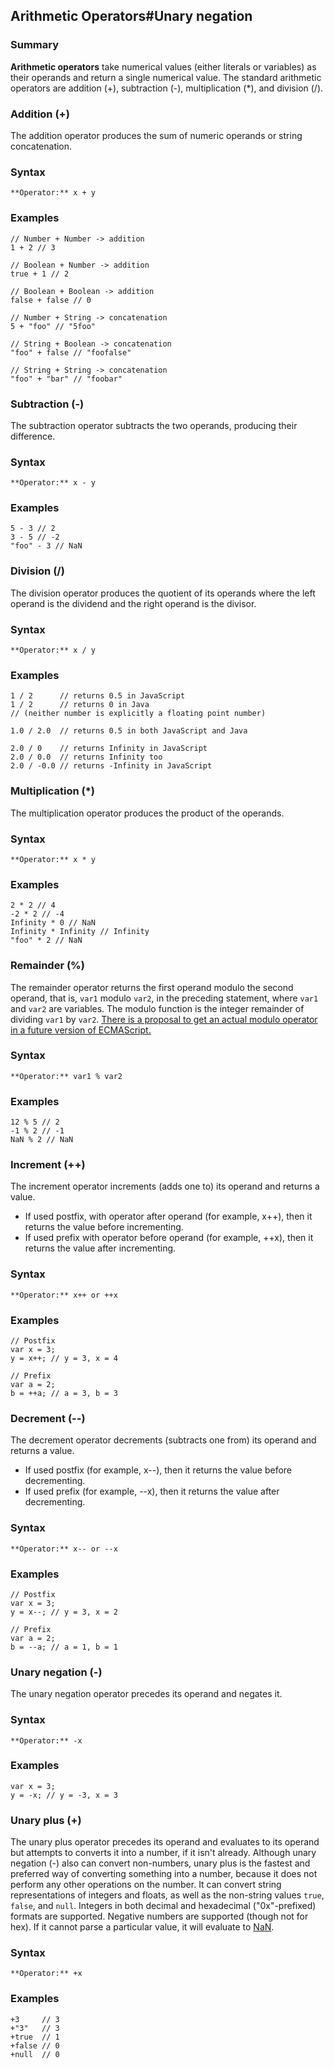 ## Arithmetic Operators\#Unary negation

### Summary

**Arithmetic operators** take numerical values (either literals or variables) as their operands and return a single numerical value. The standard arithmetic operators are addition (+), subtraction (-), multiplication (\*), and division (/).

### Addition (+)

The addition operator produces the sum of numeric operands or string concatenation.

### Syntax

    **Operator:** x + y
    

### Examples

    // Number + Number -> addition
    1 + 2 // 3
    
    // Boolean + Number -> addition
    true + 1 // 2
    
    // Boolean + Boolean -> addition
    false + false // 0
    
    // Number + String -> concatenation
    5 + "foo" // "5foo"
    
    // String + Boolean -> concatenation
    "foo" + false // "foofalse"
    
    // String + String -> concatenation
    "foo" + "bar" // "foobar"
    

### Subtraction (-)

The subtraction operator subtracts the two operands, producing their difference.

### Syntax

    **Operator:** x - y
    

### Examples

    5 - 3 // 2
    3 - 5 // -2
    "foo" - 3 // NaN

### Division (/)

The division operator produces the quotient of its operands where the left operand is the dividend and the right operand is the divisor.

### Syntax

    **Operator:** x / y
    

### Examples

    1 / 2      // returns 0.5 in JavaScript
    1 / 2      // returns 0 in Java 
    // (neither number is explicitly a floating point number)
    
    1.0 / 2.0  // returns 0.5 in both JavaScript and Java
    
    2.0 / 0    // returns Infinity in JavaScript
    2.0 / 0.0  // returns Infinity too
    2.0 / -0.0 // returns -Infinity in JavaScript

### Multiplication (\*)

The multiplication operator produces the product of the operands.

### Syntax

    **Operator:** x * y
    

### Examples

    2 * 2 // 4
    -2 * 2 // -4
    Infinity * 0 // NaN
    Infinity * Infinity // Infinity
    "foo" * 2 // NaN
    

### Remainder (%)

The remainder operator returns the first operand modulo the second operand, that is, `var1` modulo `var2`, in the preceding statement, where `var1` and `var2` are variables. The modulo function is the integer remainder of dividing `var1` by `var2`. [There is a proposal to get an actual modulo operator in a future version of ECMAScript.][0]

### Syntax

    **Operator:** var1 % var2
    

### Examples

    12 % 5 // 2
    -1 % 2 // -1
    NaN % 2 // NaN
    

### Increment (++)

The increment operator increments (adds one to) its operand and returns a value.

* If used postfix, with operator after operand (for example, x++), then it returns the value before incrementing.
* If used prefix with operator before operand (for example, ++x), then it returns the value after incrementing.

### Syntax

    **Operator:** x++ or ++x
    

### Examples

    // Postfix 
    var x = 3;
    y = x++; // y = 3, x = 4
    
    // Prefix
    var a = 2;
    b = ++a; // a = 3, b = 3
    

### Decrement (--)

The decrement operator decrements (subtracts one from) its operand and returns a value.

* If used postfix (for example, x--), then it returns the value before decrementing.
* If used prefix (for example, --x), then it returns the value after decrementing.

### Syntax

    **Operator:** x-- or --x
    

### Examples

    // Postfix 
    var x = 3;
    y = x--; // y = 3, x = 2
    
    // Prefix
    var a = 2;
    b = --a; // a = 1, b = 1
    

### Unary negation (-)

The unary negation operator precedes its operand and negates it.

### Syntax

    **Operator:** -x
    

### Examples

    var x = 3;
    y = -x; // y = -3, x = 3
    

### Unary plus (+)

The unary plus operator precedes its operand and evaluates to its operand but attempts to converts it into a number, if it isn't already. Although unary negation (-) also can convert non-numbers, unary plus is the fastest and preferred way of converting something into a number, because it does not perform any other operations on the number. It can convert string representations of integers and floats, as well as the non-string values `true`, `false`, and `null`. Integers in both decimal and hexadecimal ("0x"-prefixed) formats are supported. Negative numbers are supported (though not for hex). If it cannot parse a particular value, it will evaluate to [NaN][1].

### Syntax

    **Operator:** +x
    

### Examples

    +3     // 3
    +"3"   // 3
    +true  // 1
    +false // 0
    +null  // 0
    



[0]: http://wiki.ecmascript.org/doku.php?id=strawman:modulo_operator "http://wiki.ecmascript.org/doku.php?id=strawman:modulo_operator"
[1]: https://developer.mozilla.org/en/docs/Web/JavaScript/Reference/Global_Objects/NaN
